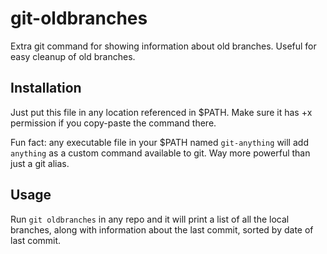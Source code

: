 # git-oldbranches
Extra git command for showing information about old branches.
Useful for easy cleanup of old branches.

## Installation
Just put this file in any location referenced in $PATH. Make sure it
has +x permission if you copy-paste the command there.

Fun fact: any executable file in your $PATH named `git-anything` will add
`anything` as a custom command available to git. Way more powerful than
just a git alias.

## Usage
Run `git oldbranches` in any repo and it will print a list of all the
local branches, along with information about the last commit, sorted by
date of last commit.
